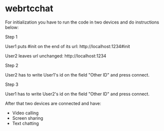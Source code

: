 # webrtcchat

For initialization you have to run the code in two devices and do instructions below:

Step 1

User1 puts #init on the end of its url:
http://localhost:1234#init

User2 leaves url unchanged:
http://localhost:1234

Step 2

User2 has to write User1's id on the field "Other ID" and press connect.

Step 3

User1 has to write User2's id on the field "Other ID" and press connect.

After that two devices are connected and have:
* Video calling
* Screen sharing 
* Text chatting
